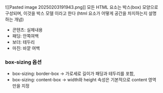 ![[Pasted image 20250203191943.png]]
모든 HTML 요소는 박스(box) 모양으로 구성되며, 이것을 박스 모델 이라고 한다 (html 요소가 어떻게 공간을 차지하는지 설명하는 개념)

- 콘텐츠: 실제내용
- 패딩: 안쪽여백
- 보더: 테두리
- 마진: 바깥 여백

### box-sizing 옵션
- box-sizing: border-box -> 가로세로 길이가 패딩과 테두리를 포함, 
- box-sizing: content-box ->  width와 height 속성은 기본적으로 content 영역만을 지정